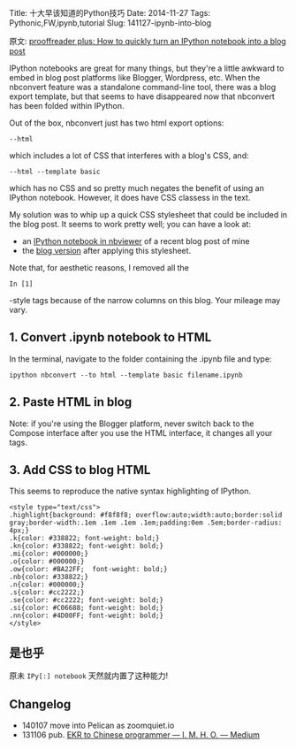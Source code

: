 Title: 十大早该知道的Python技巧
Date: 2014-11-27
Tags: Pythonic,FW,ipynb,tutorial
Slug: 141127-ipynb-into-blog


原文: [prooffreader plus: How to quickly turn an IPython notebook into a blog post](http://prooffreaderplus.blogspot.ca/2014/11/how-to-quickly-turn-ipython-notebook.html)

IPython notebooks are great for many things, but they're a little awkward to embed in blog post platforms like Blogger, Wordpress, etc. When the nbconvert feature was a standalone command-line tool, there was a blog export template, but that seems to have disappeared now that nbconvert has been folded within IPython.

Out of the box, nbconvert just has two html export options:

    --html

which includes a lot of CSS that interferes with a blog's CSS, and:

    --html --template basic

which has no CSS and so pretty much negates the benefit of using an IPython notebook. However, it does have CSS classess in the text.

My solution was to whip up a quick CSS stylesheet that could be included in the blog post. It seems to work pretty well; you can have a look at:

- an [IPython notebook in nbviewer](http://nbviewer.ipython.org/github/Prooffreader/Misc_ipynb/blob/master/top_10_python_idioms.ipynb) of a recent blog post of mine
- the [blog version](http://prooffreaderplus.blogspot.ca/2014/11/top-10-python-idioms-i-wished-id.html) after applying this stylesheet.

Note that, for aesthetic reasons, I removed all the

    In [1]

-style tags because of the narrow columns on this blog. Your mileage may vary.


## 1. Convert .ipynb notebook to HTML

In the terminal, navigate to the folder containing the .ipynb file and type:

    ipython nbconvert --to html --template basic filename.ipynb

## 2. Paste HTML in blog

Note: if you're using the Blogger platform, never switch back to the Compose interface after you use the HTML interface, it changes all your tags.

## 3. Add CSS to blog HTML

This seems to reproduce the native syntax highlighting of IPython.

```
<style type="text/css">
.highlight{background: #f8f8f8; overflow:auto;width:auto;border:solid gray;border-width:.1em .1em .1em .1em;padding:0em .5em;border-radius: 4px;}
.k{color: #338822; font-weight: bold;}
.kn{color: #338822; font-weight: bold;}
.mi{color: #000000;}
.o{color: #000000;}
.ow{color: #BA22FF;  font-weight: bold;}
.nb{color: #338822;}
.n{color: #000000;}
.s{color: #cc2222;}
.se{color: #cc2222; font-weight: bold;}
.si{color: #C06688; font-weight: bold;}
.nn{color: #4D00FF; font-weight: bold;}
</style>
```

## 是也乎
原未 `IPy[:] notebook` 天然就内置了这种能力!

## Changelog

- 140107 move into Pelican as zoomquiet.io
- 131106 pub. [EKR to Chinese programmer — I. M. H. O. — Medium](https://medium.com/i-m-h-o/9520fee0b59f)
